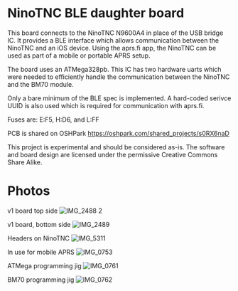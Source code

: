 # NinoTNC BLE daughter board

This board connects to the NinoTNC N9600A4 in place of the USB bridge IC. It provides a BLE
interface which allows communication between the NinoTNC and an iOS device. Using the aprs.fi
app, the NinoTNC can be used as part of a mobile or portable APRS setup.

The board uses an ATMega328pb. This IC has two hardware uarts which were needed to efficiently
handle the communication between the NinoTNC and the BM70 module. 

Only a bare minimum of the BLE spec is implemented. A hard-coded serivce UUID is also used 
which is required for communication with aprs.fi. 

Fuses are: E:F5, H:D6, and L:FF

PCB is shared on OSHPark https://oshpark.com/shared_projects/s0RX6naD

This project is experimental and should be considered as-is. The software and board design are
licensed under the permissive Creative Commons Share Alike.

# Photos

v1 board top side
![IMG_2488 2](https://user-images.githubusercontent.com/55116/218492105-87959d4b-2ce6-4e80-bd81-f676048063d9.jpg)

v1 board, bottom side
![IMG_2489](https://user-images.githubusercontent.com/55116/218492130-1c20ec6f-75b8-4714-a3e1-dc45aa7b9023.jpg)

Headers on NinoTNC
![IMG_5311](https://user-images.githubusercontent.com/55116/218492169-c724f344-5984-4dfa-bfe3-4c4532da6e52.jpg)

In use for mobile APRS
![IMG_0753](https://user-images.githubusercontent.com/55116/218492350-b8926ebc-5c25-4017-8e1e-997665a8e2ad.JPG)

ATMega programming jig
![IMG_0761](https://user-images.githubusercontent.com/55116/218494920-19e939e1-72e1-40a5-a08a-65ffd21ac392.jpg)

BM70 programming jig
![IMG_0762](https://user-images.githubusercontent.com/55116/218495007-18d4f989-36df-416e-a9da-c0100b266f01.jpg)





